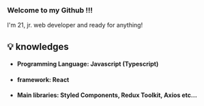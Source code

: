 ### Welcome to my Github !!!

I'm 21, jr. web developer and ready for anything!

## 💡 knowledges

* #### Programming Language: Javascript (Typescript)
* #### framework: React
* #### Main libraries: Styled Components, Redux Toolkit, Axios etc...
